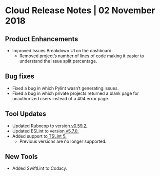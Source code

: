 # Cloud Release Notes | 02 November 2018

## Product Enhancements

-   Improved Issues Breakdown UI on the dashboard:
    -   Removed project’s number of lines of code making it easier to
        understand the issue split percentage.

## Bug fixes

-   Fixed a bug in which Pylint wasn’t generating issues.
-   Fixed a bug in which private projects returned a blank page for
    unauthorized users instead of a 404 error page.

## Tool Updates

-   Updated Rubocop to
    version[ ](https://github.com/rubocop-hq/rubocop/blob/master/relnotes/v0.59.2.md)<span
    class="wysiwyg-color-blue90 wysiwyg-underline">[v0.59.2.](https://github.com/rubocop-hq/rubocop/blob/master/relnotes/v0.59.2.md)</span>
-   Updated ESLint to
    version[ ](https://eslint.org/blog/2018/10/eslint-v5.7.0-released)<span
    class="wysiwyg-color-blue90 wysiwyg-underline">[v5.7.0.](https://eslint.org/blog/2018/10/eslint-v5.7.0-released)</span>
-   Added support
    to[ ](https://www.npmjs.com/package/tslint/v/5.11.0)<span
    class="wysiwyg-color-blue90 wysiwyg-underline">[TSLint 5.](https://www.npmjs.com/package/tslint/v/5.11.0)</span>
    -   Previous versions are no longer supported.

## New Tools

-   Added SwiftLint to Codacy.
